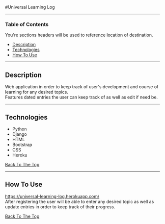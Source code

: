 #Universal Learning Log

---

### Table of Contents
You're sections headers will be used to reference location of destination.

- [Description](#description)
- [Technologies](#technologies)
- [How To Use](#how-to-use)

---

## Description
Web application in order to keep track of user's development and course of learning for any desired topics.    
Features dated entries the user can keep track of as well as edit if need be.

---

## Technologies

- Python
- Django
- HTML
- Bootstrap
- CSS
- Heroku

[Back To The Top](#read-me-template)

---

## How To Use
https://universal-learning-log.herokuapp.com/  
After registering the user will be able to enter any desired topic as well as update entries in order to keep track of their progress.


[Back To The Top](#read-me-template)

